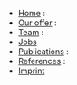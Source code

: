 * [Home](/en:home) :
* [Our&nbsp;offer](/en:offer) :
* [Team](/en:team) :
* [Jobs](/en:jobs)<br />
* [Publications](/publikationen) :
* [References](/en:references) :
* [Imprint](/en:imprint)

